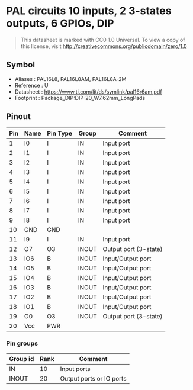 # PAL circuits 10 inputs, 2 3-states outputs, 6 GPIOs, DIP

> This datasheet is marked with CC0 1.0
> Universal. To view a copy of this license, visit
> http://creativecommons.org/publicdomain/zero/1.0

## Symbol

* Aliases : PAL16L8, PAL16L8AM, PAL16L8A-2M
* Reference : U
* Datasheet : https://www.ti.com/lit/ds/symlink/pal16r6am.pdf
* Footprint : Package_DIP:DIP-20_W7.62mm_LongPads

## Pinout

|Pin|Name|Pin Type|Group|Comment|
|---|---|---|---|---|
|1|I0|I|IN|Input port|
|2|I1|I|IN|Input port|
|3|I2|I|IN|Input port|
|4|I3|I|IN|Input port|
|5|I4|I|IN|Input port|
|6|I5|I|IN|Input port|
|7|I6|I|IN|Input port|
|8|I7|I|IN|Input port|
|9|I8|I|IN|Input port|
|10|GND|GND|||
|11|I9|I|IN|Input port|
|12|O7|O3|INOUT|Output port (3-state)|
|13|IO6|B|INOUT|Input/Output port|
|14|IO5|B|INOUT|Input/Output port|
|15|IO4|B|INOUT|Input/Output port|
|16|IO3|B|INOUT|Input/Output port|
|17|IO2|B|INOUT|Input/Output port|
|18|IO1|B|INOUT|Input/Output port|
|19|O0|O3|INOUT|Output port (3-state)|
|20|Vcc|PWR|||

### Pin groups

|Group id|Rank|Comment|
|---|---|---|
|IN|10|Input ports|
|INOUT|20|Output ports or IO ports|
